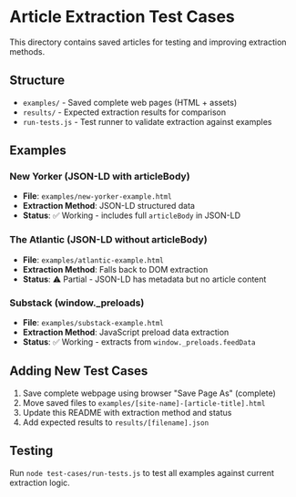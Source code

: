 # Article Extraction Test Cases

This directory contains saved articles for testing and improving extraction methods.

## Structure
- `examples/` - Saved complete web pages (HTML + assets)
- `results/` - Expected extraction results for comparison
- `run-tests.js` - Test runner to validate extraction against examples

## Examples

### New Yorker (JSON-LD with articleBody)
- **File**: `examples/new-yorker-example.html` 
- **Extraction Method**: JSON-LD structured data
- **Status**: ✅ Working - includes full `articleBody` in JSON-LD

### The Atlantic (JSON-LD without articleBody)
- **File**: `examples/atlantic-example.html`
- **Extraction Method**: Falls back to DOM extraction
- **Status**: ⚠️ Partial - JSON-LD has metadata but no article content

### Substack (window._preloads)
- **File**: `examples/substack-example.html`
- **Extraction Method**: JavaScript preload data extraction
- **Status**: ✅ Working - extracts from `window._preloads.feedData`

## Adding New Test Cases

1. Save complete webpage using browser "Save Page As" (complete)
2. Move saved files to `examples/[site-name]-[article-title].html`
3. Update this README with extraction method and status
4. Add expected results to `results/[filename].json`

## Testing
Run `node test-cases/run-tests.js` to test all examples against current extraction logic.